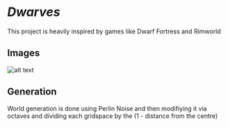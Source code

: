 # _Dwarves_
This project is heavily inspired by games like Dwarf Fortress and Rimworld

## Images
![alt text](https://cdn.discordapp.com/attachments/789152776135114796/821799884188811274/unknown.png)

## Generation
World generation is done using Perlin Noise and then modifiying it via octaves and dividing each gridspace by the (1 - distance from the centre)
